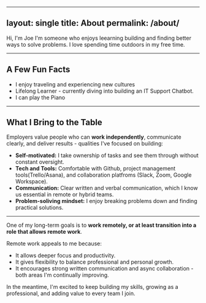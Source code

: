 
---
layout: single
title: About
permalink: /about/
---

Hi, I'm Joe 
I'm someone who enjoys leearning building and finding better ways to solve problems. I love spending time outdoors in my free time. 


---
## A Few Fun Facts

- I enjoy traveling and experiencing new cultures
- Lifelong Learner - currently diving into building an IT Support Chatbot.
- I can play the Piano
  
---

## What I Bring to the Table
Employers value people who can **work independently**, communicate clearly, and deliver results - qualities I've focused on building:

- **Self-motivated:** I take ownership of tasks and see them through without constant oversight.
- **Tech and Tools:** Comfortable with Github, project management tools(Trello/Asana), and collaboration platfroms (Slack, Zoom, Google Workspace).
- **Communication:** Clear written and verbal communication, which I know us essential in remote or hybrid teams.
- **Problem-soliving mindset:** I enjoy breaking problems down and finding practical solutions.

---

One of my long-term goals is to **work remotely, or at least transition into a role that allows remote work**.

Remote work appeals to me because:
- It allows deeper focus and productivity.
- It gives flexibility to balance professional and personal growth.
- It encourages strong written communication and async collaboration - both areas I'm continually improving.


In the meantime, I'm excited to keep building my skills, growing as a professional, and adding value to every team I join. 
